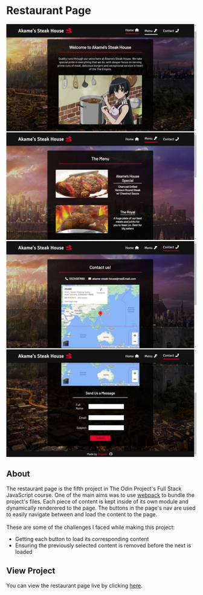 # Restaurant Page
![preview-img1](https://github.com/brajpatel/restaurant-page/blob/main/dist/images/preview-img1.jpg)
![preview-img2](https://github.com/brajpatel/restaurant-page/blob/main/dist/images/preview-img2.jpg)
![preview-img3](https://github.com/brajpatel/restaurant-page/blob/main/dist/images/preview-img3.jpg)
![preview-img4](https://github.com/brajpatel/restaurant-page/blob/main/dist/images/preview-img4.jpg)
## About
The restaurant page is the fifth project in The Odin Project's Full Stack JavaScript course. One of the main aims was to use [webpack](https://webpack.js.org/) to bundle the project's files. Each piece of content is kept inside of its own module and dynamically renderered to the page. The buttons in the page's nav are used to easily navigate between and load the content to the page.
<br/><br/>
These are some of the challenges I faced while making this project:
- Getting each button to load its corresponding content
- Ensuring the previously selected content is removed before the next is loaded
## View Project
You can view the restaurant page live by clicking [here](https://brajpatel.github.io/restaurant-page/).
